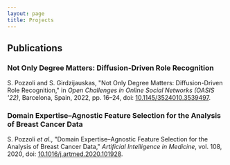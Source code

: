 ```yaml
---
layout: page
title: Projects
---
```


## Publications

### Not Only Degree Matters: Diffusion-Driven Role Recognition

<div class="callout">
  S. Pozzoli and S. Girdzijauskas, "Not Only Degree Matters: Diffusion-Driven Role Recognition," in <i>Open Challenges in Online Social Networks (OASIS &apos;22)</i>, Barcelona, Spain, 2022, pp. 16&ndash;24, doi: <a href="https://doi.org/10.1145/3524010.3539497">10.1145/3524010.3539497</a>.
</div>

### Domain Expertise&ndash;Agnostic Feature Selection for the Analysis of Breast Cancer Data

<div class="callout">
  S. Pozzoli <i>et al.</i>, "Domain Expertise&ndash;Agnostic Feature Selection for the Analysis of Breast Cancer Data," <i>Artificial Intelligence in Medicine</i>, vol. 108, 2020, doi: <a href="https://doi.org/10.1016/j.artmed.2020.101928">10.1016/j.artmed.2020.101928</a>.
</div>
